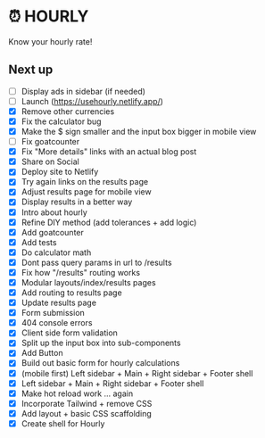 # ⏰ HOURLY

Know your hourly rate!

## Next up

- [ ] Display ads in sidebar (if needed)
- [ ] Launch (https://usehourly.netlify.app/)
- [x] Remove other currencies
- [x] Fix the calculator bug
- [x] Make the $ sign smaller and the input box bigger in mobile view
- [ ] Fix goatcounter
- [x] Fix "More details" links with an actual blog post
- [x] Share on Social
- [x] Deploy site to Netlify
- [x] Try again links on the results page
- [x] Adjust results page for mobile view
- [x] Display results in a better way
- [x] Intro about hourly
- [x] Refine DIY method (add tolerances + add logic)
- [x] Add goatcounter
- [x] Add tests
- [x] Do calculator math
- [x] Dont pass query params in url to /results
- [x] Fix how "/results" routing works
- [x] Modular layouts/index/results pages
- [x] Add routing to results page
- [x] Update results page
- [x] Form submission
- [x] 404 console errors
- [x] Client side form validation
- [x] Split up the input box into sub-components
- [x] Add Button
- [x] Build out basic form for hourly calculations
- [x] (mobile first) Left sidebar + Main + Right sidebar + Footer shell
- [x] Left sidebar + Main + Right sidebar + Footer shell
- [x] Make hot reload work ... again
- [x] Incorporate Tailwind + remove CSS
- [x] Add layout + basic CSS scaffolding
- [x] Create shell for Hourly
